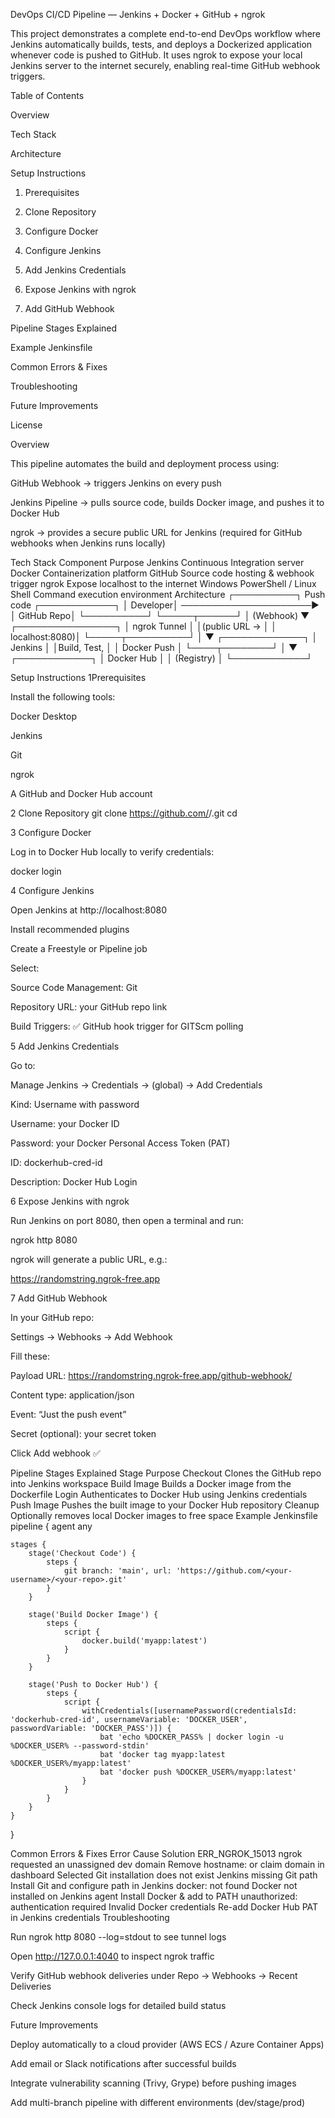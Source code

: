 DevOps CI/CD Pipeline — Jenkins + Docker + GitHub + ngrok

This project demonstrates a complete end-to-end DevOps workflow where Jenkins automatically builds, tests, and deploys a Dockerized application whenever code is pushed to GitHub.
It uses ngrok to expose your local Jenkins server to the internet securely, enabling real-time GitHub webhook triggers.

Table of Contents

Overview

Tech Stack

Architecture

Setup Instructions

1. Prerequisites

2. Clone Repository

3. Configure Docker

4. Configure Jenkins

5. Add Jenkins Credentials

6. Expose Jenkins with ngrok

7. Add GitHub Webhook

Pipeline Stages Explained

Example Jenkinsfile

Common Errors & Fixes

Troubleshooting

Future Improvements

License

Overview

This pipeline automates the build and deployment process using:

GitHub Webhook → triggers Jenkins on every push

Jenkins Pipeline → pulls source code, builds Docker image, and pushes it to Docker Hub

ngrok → provides a secure public URL for Jenkins (required for GitHub webhooks when Jenkins runs locally)

Tech Stack
Component	Purpose
Jenkins	Continuous Integration server
Docker	Containerization platform
GitHub	Source code hosting & webhook trigger
ngrok	Expose localhost to the internet
Windows PowerShell / Linux Shell	Command execution environment
Architecture
┌──────────┐       Push code        ┌────────────┐
│ Developer│ ─────────────────────▶ │ GitHub Repo│
└──────────┘                        └─────┬──────┘
                                          │ (Webhook)
                                          ▼
                                  ┌────────────────┐
                                  │  ngrok Tunnel  │
                                  │(public URL →   │
                                  │ localhost:8080)│
                                  └─────┬──────────┘
                                        │
                                        ▼
                                ┌─────────────┐
                                │   Jenkins   │
                                │Build, Test, │
                                │ Docker Push │
                                └────┬────────┘
                                     │
                                     ▼
                                ┌────────────┐
                                │ Docker Hub │
                                │ (Registry) │
                                └────────────┘

Setup Instructions
1Prerequisites

Install the following tools:

Docker Desktop

Jenkins

Git

ngrok

A GitHub
 and Docker Hub
 account

2️ Clone Repository
git clone https://github.com/<your-username>/<your-repo>.git
cd <your-repo>

3️ Configure Docker

Log in to Docker Hub locally to verify credentials:

docker login

4️ Configure Jenkins

Open Jenkins at http://localhost:8080

Install recommended plugins

Create a Freestyle or Pipeline job

Select:

Source Code Management: Git

Repository URL: your GitHub repo link

Build Triggers: ✅ GitHub hook trigger for GITScm polling

5️ Add Jenkins Credentials

Go to:

Manage Jenkins → Credentials → (global) → Add Credentials


Kind: Username with password

Username: your Docker ID

Password: your Docker Personal Access Token (PAT)

ID: dockerhub-cred-id

Description: Docker Hub Login

6️ Expose Jenkins with ngrok

Run Jenkins on port 8080, then open a terminal and run:

ngrok http 8080


ngrok will generate a public URL, e.g.:

https://randomstring.ngrok-free.app

7️ Add GitHub Webhook

In your GitHub repo:

Settings → Webhooks → Add Webhook


Fill these:

Payload URL:
https://randomstring.ngrok-free.app/github-webhook/

Content type: application/json

Event: “Just the push event”

Secret (optional): your secret token

Click Add webhook ✅

Pipeline Stages Explained
Stage	Purpose
Checkout	Clones the GitHub repo into Jenkins workspace
Build Image	Builds a Docker image from the Dockerfile
Login	Authenticates to Docker Hub using Jenkins credentials
Push Image	Pushes the built image to your Docker Hub repository
Cleanup	Optionally removes local Docker images to free space
Example Jenkinsfile
pipeline {
    agent any

    stages {
        stage('Checkout Code') {
            steps {
                git branch: 'main', url: 'https://github.com/<your-username>/<your-repo>.git'
            }
        }

        stage('Build Docker Image') {
            steps {
                script {
                    docker.build('myapp:latest')
                }
            }
        }

        stage('Push to Docker Hub') {
            steps {
                script {
                    withCredentials([usernamePassword(credentialsId: 'dockerhub-cred-id', usernameVariable: 'DOCKER_USER', passwordVariable: 'DOCKER_PASS')]) {
                        bat 'echo %DOCKER_PASS% | docker login -u %DOCKER_USER% --password-stdin'
                        bat 'docker tag myapp:latest %DOCKER_USER%/myapp:latest'
                        bat 'docker push %DOCKER_USER%/myapp:latest'
                    }
                }
            }
        }
    }
}

Common Errors & Fixes
Error	Cause	Solution
ERR_NGROK_15013	ngrok requested an unassigned dev domain	Remove hostname: or claim domain in dashboard
Selected Git installation does not exist	Jenkins missing Git path	Install Git and configure path in Jenkins
docker: not found	Docker not installed on Jenkins agent	Install Docker & add to PATH
unauthorized: authentication required	Invalid Docker credentials	Re-add Docker Hub PAT in Jenkins credentials
Troubleshooting

Run ngrok http 8080 --log=stdout to see tunnel logs

Open http://127.0.0.1:4040 to inspect ngrok traffic

Verify GitHub webhook deliveries under Repo → Webhooks → Recent Deliveries

Check Jenkins console logs for detailed build status

Future Improvements

Deploy automatically to a cloud provider (AWS ECS / Azure Container Apps)

Add email or Slack notifications after successful builds

Integrate vulnerability scanning (Trivy, Grype) before pushing images

Add multi-branch pipeline with different environments (dev/stage/prod)

